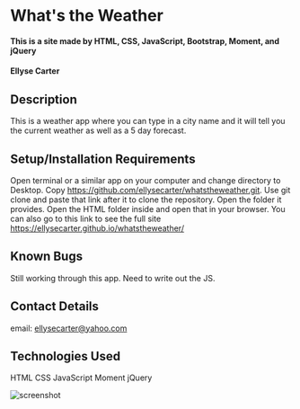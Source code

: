 # What's the Weather

#### This is a site made by HTML, CSS, JavaScript, Bootstrap, Moment, and jQuery 

#### Ellyse Carter

## Description

This is a weather app where you can type in a city name and it will tell you the current weather as well as a 5 day forecast. 


## Setup/Installation Requirements
Open terminal or a similar app on your computer and change directory to Desktop. Copy https://github.com/ellysecarter/whatstheweather.git.  Use git clone and paste that link after it to clone the repository.  Open the folder it provides. Open the HTML folder inside and open that in your browser. You can also go to this link to see the full site https://ellysecarter.github.io/whatstheweather/ 

## Known Bugs
Still working through this app. Need to write out the JS. 

## Contact Details
email: ellysecarter@yahoo.com

## Technologies Used
HTML
CSS
JavaScript
Moment
jQuery


![screenshot](assets/images/screenshot.png)
